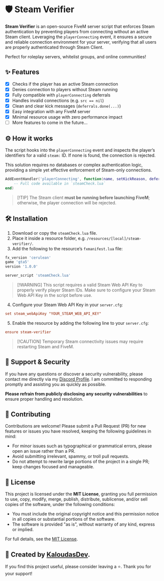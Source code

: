 # 🛡️ Steam Verifier
**Steam Verifier** is an open-source FiveM server script that enforces Steam authentication by preventing players from connecting without an active Steam client. Leveraging the `playerConnecting` event, it ensures a secure and reliable connection environment for your server, verifying that all users are properly authenticated through Steam Client.

Perfect for roleplay servers, whitelist groups, and online communities!

## ✨ Features
- [x] Checks if the player has an active Steam connection
- [x] Denies connection to players without Steam running
- [x] Fully compatible with `playerConnecting` deferrals
- [x] Handles invalid connections (e.g. `src == nil`)
- [x] Clean and clear kick messages (`deferrals.done(...)`)
- [x] Easy integration with any FiveM server
- [x] Minimal resource usage with zero performance impact
- [ ] More features to come in the future...

## ⚙️ How it works
The script hooks into the `playerConnecting` event and inspects the player’s identifiers for a valid `steam:` ID. If none is found, the connection is rejected.

This solution requires no databases or complex authentication logic, providing a simple yet effective enforcement of Steam-only connections.

```lua
AddEventHandler('playerConnecting', function(name, setKickReason, deferrals)
    -- Full code available in `steamCheck.lua`
end)
```

> \[!TIP]
> The Steam client **must be running before launching FiveM**; otherwise, the player connection will be rejected.

## 🛠️ Installation
1. Download or copy the `steamCheck.lua` file.
2. Place it inside a resource folder, e.g. `/resources/[local]/steam-verifier/`.
3. Add the following to the resource’s `fxmanifest.lua` file:

```lua
fx_version 'cerulean'
game 'gta5'
version '1.0.0'

server_script 'steamCheck.lua'
```
> \[!WARNING]
> This script requires a valid Steam Web API Key to properly verify player Steam IDs.
> Make sure to configure your Steam Web API Key in the script before use.

4. Configure your Steam Web API Key in your `server.cfg`:

```cfg
set steam_webApiKey "YOUR_STEAM_WEB_API_KEY"
```

5. Enable the resource by adding the following line to your `server.cfg`:

```cfg
ensure steam-verifier
```


> \[!CAUTION]
> Temporary Steam connectivity issues may require restarting Steam and FiveM.

## 🔎 Support & Security

If you have any questions or discover a security vulnerability, please contact me directly via my [Discord Profile](https://discordlookup.com/user/1069279857072160921). I am committed to responding promptly and assisting you as quickly as possible.

**Please refrain from publicly disclosing any security vulnerabilities** to ensure proper handling and resolution.

## 📣 Contributing

Contributions are welcome! Please submit a Pull Request (PR) for new features or issues you have resolved, keeping the following guidelines in mind:

* For minor issues such as typographical or grammatical errors, please open an issue rather than a PR.
* Avoid submitting irrelevant, spammy, or troll pull requests.
* Do not attempt to rewrite large portions of the project in a single PR; keep changes focused and manageable.

## 📜 License

This project is licensed under the **MIT License**, granting you full permission to use, copy, modify, merge, publish, distribute, sublicense, and/or sell copies of the software, under the following conditions:

* You must include the original copyright notice and this permission notice in all copies or substantial portions of the software.
* The software is provided "as is", without warranty of any kind, express or implied.

For full details, see the [MIT License](https://opensource.org/licenses/MIT).

## 🍹 Created by [KaloudasDev](https://github.com/KaloudasDev).

If you find this project useful, please consider leaving a ⭐. Thank you for your support!
